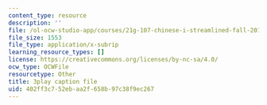 ```yaml
---
content_type: resource
description: ''
file: /ol-ocw-studio-app/courses/21g-107-chinese-i-streamlined-fall-2014/402ff3c752ebaa2f658b97c38f9ec267_805687.srt
file_size: 1553
file_type: application/x-subrip
learning_resource_types: []
license: https://creativecommons.org/licenses/by-nc-sa/4.0/
ocw_type: OCWFile
resourcetype: Other
title: 3play caption file
uid: 402ff3c7-52eb-aa2f-658b-97c38f9ec267
---
```

